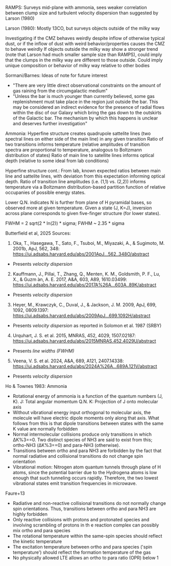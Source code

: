 RAMPS: Surveys mid-plane with ammonia, sees weaker correlation between clump size and turbulent velocity dispersion than suggested by Larson (1980)

Larson (1980): Mostly 13CO, but surveys objects outside of the milky way

Investigating if the CMZ behaves weirdly despite inflow of otherwise typical dust, or if the inflow of dust with weird behavior/properties
causes the CMZ to behave weirdly
If objects outside the milky way show a stronger trend (note that Larson had much smaller sample size than RAMPS), could imply that
    the clumps in the milky way are different to those outside. Could imply unique composition or behavior of milky way relative to other bodies


Sormani/Barnes: Ideas of note for future interest
* "There are very little direct observational constraints on the amount of gas raining from the circumgalactic medium"
* "Unless the bar is much younger than currently believed, some gas replenishment must take place in the region just outside the bar. 
    This may be considered an indirect evidence for the presence of radial flows within the disc of our Galaxy which bring the gas down 
    to the outskirts of the Galactic bar. The mechanism by which this happens is unclear and deserves further investigation"


Ammonia: Hyperfine structure creates quadrupole sattelite lines (two spectral lines on either side of the main line) in any given transition
Ratio of two transitions informs temperature (relative amplitudes of transition spectra are proportional to temperature, analogous to Boltzmann distribution of states)
Ratio of main line to satellite lines informs optical depth (relative to some ideal from lab conditions)

Hyperfine structure cont.: From lab, known expected ratios between main line and sattelite lines, with deviation from this expectation informing optical depth.
Ratio of transition line amplitudes (i.e. (1,1) vs. (2,2)) informs temperature via a Boltzmann distribution-based partition function of relative occupanies
of possible energy states.

Lower Q.N. indicates N is further from plane of H pyramidal bases, so observed more at given temperature. Given a state (J, K=J), inversion across plane
corresponds to given five-finger structure (for lower states).

FWHM = 2 sqrt(2 * ln(2)) * sigma; FWHM ~ 2.35 * sigma

Butterfield et al, 2025 Sources:
1. Oka, T., Hasegawa, T., Sato, F., Tsuboi, M., Miyazaki, A.,
& Sugimoto, M. 2001b, ApJ, 562, 348: https://ui.adsabs.harvard.edu/abs/2001ApJ...562..348O/abstract
  * Presents *velocity dispersion*
2. Kauffmann, J., Pillai, T., Zhang, Q., Menten, K. M.,
Goldsmith, P. F., Lu, X., & Guzm ́an, A. E. 2017, A&A,
603, A89, 1610.03499: https://ui.adsabs.harvard.edu/abs/2017A%26A...603A..89K/abstract
  * Presents *velocity dispersion*
3. Heyer, M., Krawczyk, C., Duval, J., & Jackson, J. M. 2009,
ApJ, 699, 1092, 0809.1397: https://ui.adsabs.harvard.edu/abs/2009ApJ...699.1092H/abstract
  * Presents *velocity dispersion* as reported in Solomon et al. 1987 (SRBY)
4. Urquhart, J. S. et al. 2015, MNRAS, 452, 4029, 1507.02187: https://ui.adsabs.harvard.edu/abs/2015MNRAS.452.4029U/abstract
  * Presents *line widths (FWHM)*
5. Veena, V. S. et al. 2024, A&A, 689, A121, 2407.14338: https://ui.adsabs.harvard.edu/abs/2024A%26A...689A.121V/abstract
  * Presents *velocity dispersion*

Ho & Townes 1983: Ammonia
* Rotational energy of ammonia is a function of the quantum numbers (J, K). J: Total angular momentum Q.N. K: Projection of J onto molecular axis
* Without vibrational energy input orthogonal to molecular axis, the molecule will have electric dipole moments only along that axis. What follows
from this is that dipole transitions between states with the same K value are normally forbidden
* Normal intermolecular collisions produce only transitions in which ΔK%3==0.
Two distinct species of NH3 are said to exist from this; ortho-NH3 (ΔK%3==0) and para-NH3 (otherwise).
* Transitions between ortho and para NH3 are forbidden by the fact that normal radiative and collisional transitions do not change spin orientation
* Vibrational motion: Nitrogen atom quantum tunnels through plane of H atoms, since the potential barrier due to the Hydrogena atoms is low enough
that such tunneling occurs rapidly. Therefore, the two lowest vibrational states emit transition frequencies in microwave.

Faure+13
* Radiative and non-reactive collisional transitions do not normally change spin orientations. Thus, transitions between ortho and para NH3 are highly forbidden
* Only reactive collisions with protons and protonated species and involving scrambling of protons in th e reaction complex can possibly mix ortho and para species
* The rotational temperature within the same-spin species should reflect the kinetic temperature
* The excitation temperature between ortho and para species ('spin temperature') should reflect the formation temperature of the gas
* No physically allowed LTE allows an ortho to para ratio (OPR) below 1